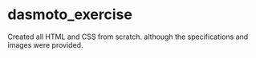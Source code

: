 # dasmoto_exercise

Created all HTML and CSS from scratch. although the specifications and images were provided.
